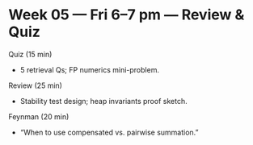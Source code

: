 # Week 05 — Fri 6–7 pm — Review & Quiz

Quiz (15 min)
- 5 retrieval Qs; FP numerics mini-problem.

Review (25 min)
- Stability test design; heap invariants proof sketch.

Feynman (20 min)
- “When to use compensated vs. pairwise summation.”